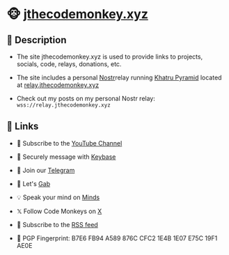 # 🐵 <a href="https://jthecodemonkey.xyz/">jthecodemonkey.xyz</a>

## 🐒 Description

- The site jthecodemonkey.xyz is used to provide links to projects, socials, code, relays, donations, etc.

- The site includes a personal <a href="https://nostr.com/">Nostr</a>relay running <a href="https://github.com/github-tijlxyz/khatru-pyramid/tree/main">Khatru Pyramid</a> located at <a href="https://relay.jthecodemonkey.xyz/">relay.jthecodemonkey.xyz</a>

- Check out my posts on my personal Nostr relay: `wss://relay.jthecodemonkey.xyz`

## 🔗 Links

- 🎥 Subscribe to the <a href="https://www.youtube.com/@codemonkeystech">YouTube Channel</a>

- 🔑 Securely message with <a href="https://keybase.io/codemonkeystech">Keybase</a>

- 📨 Join our <a href="https://t.me/codemonkeystech">Telegram</a>

- 🐸 Let's <a href="https://gab.com/codemonkeys">Gab</a>

- 💡 Speak your mind on <a href="https://www.minds.com/codemonkeys/">Minds</a>

- 𝕏 Follow Code Monkeys on <a href="https://x.com/codemonkeystech">X</a>

- 📯 Subscribe to the <a href="https://codemonkeys.tech/rss.xml">RSS feed</a>

- 🔐 PGP Fingerprint: B7E6 FB94 A589 876C CFC2 1E4B 1E07 E75C 19F1 AE0E

